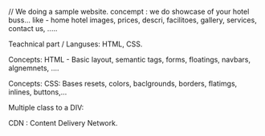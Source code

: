// We doing a sample website.
concempt : we do showcase of your hotel buss...
like - home hotel images, prices, descri, facilitoes, gallery, services, contact us, .....

Teachnical part / Languses: HTML, CSS.

Concepts: HTML - Basic layout, semantic tags, forms, floatings, navbars, algnemnets, ....

Concepts: CSS: Bases resets, colors, baclgrounds, borders, flatimgs, inlines, buttons,...

Multiple class to a DIV:

CDN : Content Delivery Network.